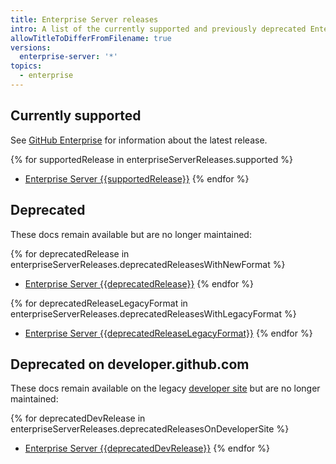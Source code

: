 ```yaml
---
title: Enterprise Server releases
intro: A list of the currently supported and previously deprecated Enterprise Server releases.
allowTitleToDifferFromFilename: true
versions:
  enterprise-server: '*'
topics:
  - enterprise
---
```


## Currently supported

See [GitHub Enterprise](https://github.com/enterprise) for information about the latest release.

{% for supportedRelease in enterpriseServerReleases.supported %}
- [Enterprise Server {{supportedRelease}}](/enterprise-server@{{supportedRelease}})
{% endfor %}

## Deprecated

These docs remain available but are no longer maintained:

{% for deprecatedRelease in enterpriseServerReleases.deprecatedReleasesWithNewFormat %}
- [Enterprise Server {{deprecatedRelease}}](/enterprise-server@{{deprecatedRelease}})
{% endfor %}

{% for deprecatedReleaseLegacyFormat in enterpriseServerReleases.deprecatedReleasesWithLegacyFormat %}
- [Enterprise Server {{deprecatedReleaseLegacyFormat}}](/enterprise/{{deprecatedReleaseLegacyFormat}})
{% endfor %}

## Deprecated on developer.github.com

These docs remain available on the legacy [developer site](https://developer.github.com/enterprise/2.18) but are no longer maintained:

{% for deprecatedDevRelease in enterpriseServerReleases.deprecatedReleasesOnDeveloperSite %}
- [Enterprise Server {{deprecatedDevRelease}}](https://developer.github.com/enterprise/{{deprecatedDevRelease}})
{% endfor %}